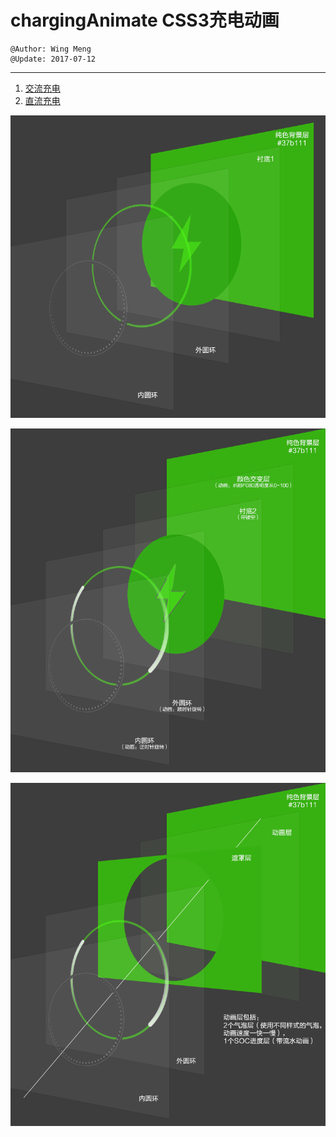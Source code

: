 # chargingAnimate CSS3充电动画
    @Author: Wing Meng
    @Update: 2017-07-12
---

1. [交流充电](https://wingmeng.github.io/chargingAnimate/demo_AC.html)
1. [直流充电](https://wingmeng.github.io/chargingAnimate/demo_DC.html)

![](Explain_AC_state1.png)

![](Explain_AC_state2.png)

![](Explain_DC.png)
